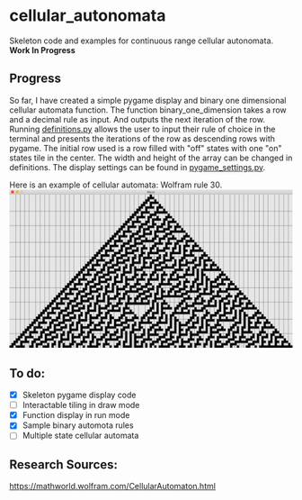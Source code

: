 # cellular_autonomata
Skeleton code and examples for continuous range cellular autonomata. <b>Work In Progress</b>

## Progress
So far, I have created a simple pygame display and binary one dimensional cellular automata function. The function binary_one_dimension takes a row and a decimal rule as input. And outputs the next iteration of the row. Running [definitions.py](/definitions.py) allows the user to input their rule of choice in the terminal and presents the iterations of the row as descending rows with pygame. The initial row used is a row filled with "off" states with one "on" states tile in the center. The width and height of the array can be changed in definitions. The display settings can be found in [pygame_settings.py](/pygame_settings.py).

Here is an example of cellular automata: Wolfram rule 30.</br>
![wolfram rule 30 binary one dimensional automata](/readme_images/wolfram_rule30.png)

## To do:
- [X] Skeleton pygame display code
- [ ] Interactable tiling in draw mode
- [X] Function display in run mode
- [X] Sample binary automota rules
- [ ] Multiple state cellular automata

## Research Sources:
https://mathworld.wolfram.com/CellularAutomaton.html

